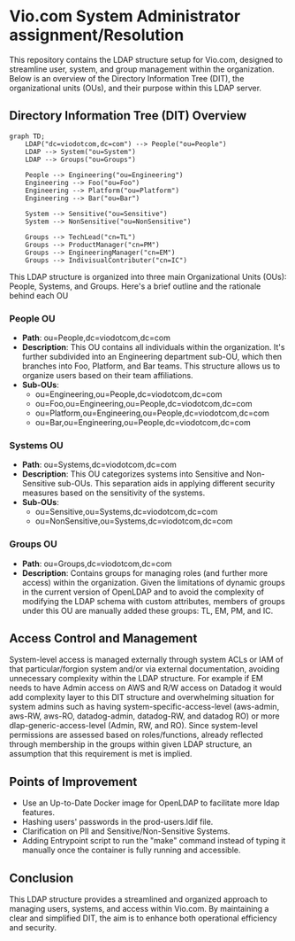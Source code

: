 # Vio.com System Administrator assignment/Resolution

This repository contains the LDAP structure setup for Vio.com, designed to streamline user, system, and group management within the organization. Below is an overview of the Directory Information Tree (DIT), the organizational units (OUs), and their purpose within this LDAP server.

## Directory Information Tree (DIT) Overview

```mermaid
graph TD;
    LDAP("dc=viodotcom,dc=com") --> People("ou=People")
    LDAP --> System("ou=System")
    LDAP --> Groups("ou=Groups")

    People --> Engineering("ou=Engineering")
    Engineering --> Foo("ou=Foo")
    Engineering --> Platform("ou=Platform")
    Engineering --> Bar("ou=Bar")

    System --> Sensitive("ou=Sensitive")
    System --> NonSensitive("ou=NonSensitive")

    Groups --> TechLead("cn=TL")
    Groups --> ProductManager("cn=PM")
    Groups --> EngineeringManager("cn=EM")
    Groups --> IndivisualContributer("cn=IC")
```

This LDAP structure is organized into three main Organizational Units (OUs): People, Systems, and Groups. Here's a brief outline and the rationale behind each OU
### People OU
* **Path**: ou=People,dc=viodotcom,dc=com
* **Description**: This OU contains all individuals within the organization. It's further subdivided into an Engineering department sub-OU, which then branches into Foo, Platform, and Bar teams. This structure allows us to organize users based on their team affiliations.
* **Sub-OUs**:
     * ou=Engineering,ou=People,dc=viodotcom,dc=com
     * ou=Foo,ou=Engineering,ou=People,dc=viodotcom,dc=com
     * ou=Platform,ou=Engineering,ou=People,dc=viodotcom,dc=com
     * ou=Bar,ou=Engineering,ou=People,dc=viodotcom,dc=com

### Systems OU
* **Path**: ou=Systems,dc=viodotcom,dc=com
* **Description**: This OU categorizes systems into Sensitive and Non-Sensitive sub-OUs. This separation aids in applying different security measures based on the sensitivity of the systems.
* **Sub-OUs**:
     * ou=Sensitive,ou=Systems,dc=viodotcom,dc=com
     * ou=NonSensitive,ou=Systems,dc=viodotcom,dc=com

### Groups OU
* **Path**: ou=Groups,dc=viodotcom,dc=com
* **Description**: Contains groups for managing roles (and further more access) within the organization. Given the limitations of dynamic groups in the current version of OpenLDAP and to avoid the complexity of modifying the LDAP schema with custom attributes, members of groups under this OU are manually added these groups: TL, EM, PM, and IC.

## Access Control and Management
System-level access is managed externally through system ACLs or IAM of that particular/forgion system and/or via external documentation, avoiding unnecessary complexity within the LDAP structure. For example if EM needs to have Admin access on AWS and R/W access on Datadog it would add complexity layer to this DIT structure and overwhelming situation for system admins such as having system-specific-access-level (aws-admin, aws-RW, aws-RO, datadog-admin, datadog-RW, and datadog RO) or more dlap-generic-access-level (Admin, RW, and RO). Since system-level permissions are assessed based on roles/functions, already reflected through membership in the groups within given LDAP structure, an assumption that this requirement is met is implied.

## Points of Improvement
* Use an Up-to-Date Docker image for OpenLDAP to facilitate more ldap features.
* Hashing users' passwords in the prod-users.ldif file.
* Clarification on PII and Sensitive/Non-Sensitive Systems.
* Adding Entrypoint script to run the "make" command instead of typing it manually once the container is fully running and accessible. 

## Conclusion
This LDAP structure provides a streamlined and organized approach to managing users, systems, and access within Vio.com. By maintaining a clear and simplified DIT, the aim is to enhance both operational efficiency and security.
